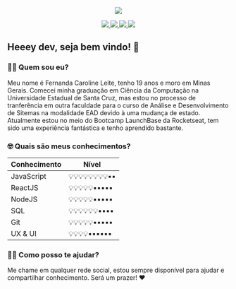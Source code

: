 <p align="center">
  <img src="https://user-images.githubusercontent.com/48728541/87235313-22481b00-c3b1-11ea-92aa-d40a5dd99522.png" />
</p>

<p align="center">
  <a href="https://github.com/Fekleite" alt="GitHub">
    <img src="https://img.shields.io/badge/-GitHub-000?style=flat-square&logo=Github&logoColor=white" />
  </a>
  <a href="https://www.linkedin.com/in/fcleite19/" alt="LinkedIn">
    <img src="https://img.shields.io/badge/-LinkedIn-blue?style=flat-square&logo=Linkedin&logoColor=white" />
  </a>
  <a href="https://wa.me/5573982160461/" alt="WhatsApp">
    <img src="https://img.shields.io/badge/-WhatsApp-25D366?style=flat-square&logo=WhatsApp&logoColor=white" />
  </a>
  <a href="mailto:dev.fernandaleite@gmail.com" alt="Gmail">
    <img src="https://img.shields.io/badge/-Gmail-D54B3D?style=flat-square&logo=Gmail&logoColor=white" />
  </a>
</p>

<h2> Heeey dev, seja bem vindo! 👋</h2>

<h3> 👩‍💻 Quem sou eu? </h3>

Meu nome é Fernanda Caroline Leite, tenho 19 anos e moro em Minas Gerais. Comecei minha graduação em Ciência da Computação na Universidade Estadual de Santa Cruz, mas estou no processo de tranferência em outra faculdade para o curso de Análise e Desenvolvimento de Sitemas na modalidade EAD devido à uma mudança de estado. Atualmente estou no meio do Bootcamp LaunchBase da Rocketseat, tem sido uma experiência fantástica e tenho aprendido bastante.

<h3> 🤓 Quais são meus conhecimentos? </h3>

Conhecimento | Nível
-------------|-----------------
|JavaScript  |💡💡💡💡💡💡💡💡▪️▪️|
|ReactJS     |💡💡💡💡💡▪️▪️▪️▪️▪️|
|NodeJS      |💡💡💡💡💡▪️▪️▪️▪️▪️|
|SQL         |💡💡💡💡💡💡▪️▪️▪️▪️|
|Git         |💡💡💡💡💡▪️▪️▪️▪️▪️|
|UX & UI     |💡💡💡💡▪️▪️▪️▪️▪️▪️|

<h3> 💁🏻 Como posso te ajudar? </h3>

Me chame em qualquer rede social, estou sempre disponível para ajudar e compartilhar conhecimento. Será um prazer! ❤️
